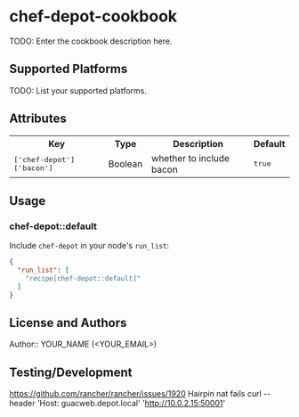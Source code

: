 # chef-depot-cookbook

TODO: Enter the cookbook description here.

## Supported Platforms

TODO: List your supported platforms.

## Attributes

<table>
  <tr>
    <th>Key</th>
    <th>Type</th>
    <th>Description</th>
    <th>Default</th>
  </tr>
  <tr>
    <td><tt>['chef-depot']['bacon']</tt></td>
    <td>Boolean</td>
    <td>whether to include bacon</td>
    <td><tt>true</tt></td>
  </tr>
</table>

## Usage

### chef-depot::default

Include `chef-depot` in your node's `run_list`:

```json
{
  "run_list": [
    "recipe[chef-depot::default]"
  ]
}
```

## License and Authors

Author:: YOUR_NAME (<YOUR_EMAIL>)




## Testing/Development
  https://github.com/rancher/rancher/issues/1920 Hairpin nat fails 
  curl --header 'Host: guacweb.depot.local' 'http://10.0.2.15:50001'